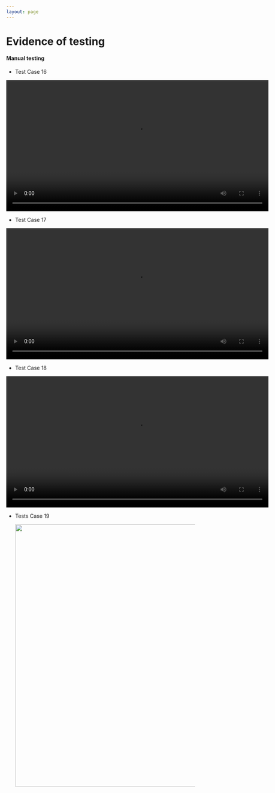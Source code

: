 ```yaml
---
layout: page
---
```

# Evidence of testing

#### Manual testing

* Test Case 16
  
<video width="700" margin-left="20" controls>
  <source src="../img/evidence/rooms.mp4" type="video/mp4">
</video>

* Test Case 17
 
<video width="700" controls>
  <source src="../img/evidence/pause.mp4" type="video/mp4">
</video>

* Test Case 18
 
<video width="700" controls>
  <source src="../img/evidence/demo.mp4" type="video/mp4">
</video>

* Tests Case 19

  <img src="../img/evidence/aesthetics.png" width="700">
